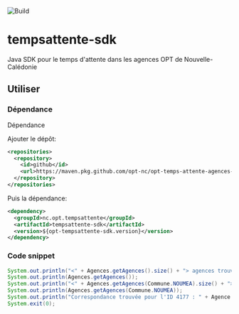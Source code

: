 ![Build](https://github.com/opt-nc/opt-temps-attente-agences-sdk/actions/workflows/maven.yml/badge.svg)

# tempsattente-sdk

Java SDK pour le temps d'attente dans les agences OPT de Nouvelle-Calédonie

## Utiliser

### Dépendance
Dépendance

Ajouter le dépôt:

```xml
<repositories>
  <repository>
    <id>github</id>
    <url>https://maven.pkg.github.com/opt-nc/opt-temps-attente-agences-sdk</url>
  </repository>
</repositories>
```

Puis la dépendance:

```xml
<dependency>
  <groupId>nc.opt.tempsattente</groupId>
  <artifactId>tempsattente-sdk</artifactId>
  <version>${opt-tempsattente-sdk.version}</version>
</dependency>
```

### Code snippet

```java
System.out.println("<" + Agences.getAgences().size() + "> agences trouvées");
System.out.println(Agences.getAgences());
System.out.println("<" + Agences.getAgences(Commune.NOUMEA).size() + "> agences trouvées pour <" + Commune.NOUMEA + ">");
System.out.println(Agences.getAgences(Commune.NOUMEA));
System.out.println("Correspondance trouvée pour l'ID 4177 : " + Agence.getAgence("4177").toString());  
System.exit(0);
```
